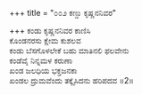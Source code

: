 +++
title = "೦೦೨ ಕಣ್ಡು ಕೃಷ್ಣನನಿವರ"

+++
ಕಂಡು ಕೃಷ್ಣನನಿವರ ಕಾಣಿಸಿ  
ಕೊಂಡನರಸು ಕ್ಷೇಮ ಕುಶಲವ  
ಕಂಡು ಬೆಸಗೊಳಲೇಕೆ ಬಹು ಮಾತಿನಲಿ ಫಲವೇನು  
ಕಂಡೆವೈ ನಿನ್ನಮಳ ಕರುಣಾ  
ಖಂಡ ಜಲಧಿಯ ಭಕ್ತಜನಕಾ  
ಖಂಡಲ ದ್ರುಮವೆಂದು ತಕ್ಕೈಸಿದನು ಹರಿಪದವ     ॥2॥